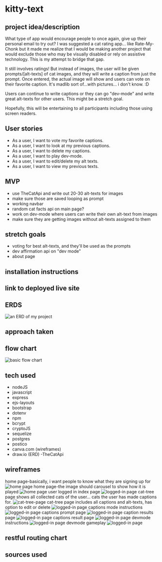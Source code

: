 # kitty-text


## project idea/description
What type of app would encourage people to once again, give up their personal email to try out?  I was suggested a cat rating app... like Rate-My-Chonk but it made me realize that I would be making another project that would exclude those who may be visually disabled or rely on assistive technology. This is my attempt to bridge that gap.  

It still involves ratings!  But instead of images, the user will be given prompts/[alt-texts] of cat images, and they will write a caption from just the prompt. Once entered, the actual image will show and users can vote on their favorite caption.  It's madlib sort of...with pictures... i don't know. :D

Users can continue to write captions or they can go "dev-mode" and write great alt-texts for other users.  This might be a stretch goal.

Hopefully, this will be entertaining to all participants including those using screen readers.

## User stories

- As a user, I want to vote my favorite captions.
- As a user, I want to look at my previous captions.
- As a user, I want to delete my captions.
- As a user, I want to play dev-mode. 
- As a user, I want to edit/delete my alt texts.
- As a user, I want to view my previous texts.
## MVP
- use TheCatApi and write out 20-30 alt-texts for images
- make sure those are saved looping as prompt
- working navbar 
- random cat facts api on main page?
- work on dev-mode where users can write their own alt-text from images
- make sure they are getting images without alt-texts assigned to them

## stretch goals
- voting for best alt-texts, and they'll be used as the prompts
- dev affirmation api on "dev mode"
- about page
## installation instructions

## link to deployed live site

## ERDS

![an ERD of my project](ERD.drawio.png)
## approach taken
## flow chart
![basic flow chart](flowchart.png)
## tech used
- nodeJS
- javascript
- express
- ejs-layouts
- bootstrap
- dotenv
- npm
- bcrypt 
- cryptoJS
- sequelize
- postgres
- postico 
- canva.com (wireframes)
- draw.io (ERD)
-TheCatApi


## wireframes
home page-basically, i want people to know what they are signing up for
![home page](index1.png)
home page-the image should carousel to show how it is played
![home page](index2.png)
user logged in index page
![logged-in page](cathome.png)
cat-tree page shows all collected cats of the user... cats the user has made captions for.
![cat-tree-page](cattree1.png)
cat-tree page includes all captions and alt-texts, has option to edit or delete
![logged-in page](cattree21.png)
captions mode instructions
![logged-in page](captionsinst.png)
captions prompt page
![logged-in page](caption2.png)
caption results page
![logged-in page](captionresult.png)
captions result page
![logged-in page](resultpage.png)
devmode instructions
![logged-in page](devmodeinst.png)
devmode gameplay
![logged-in page](devmode2.png)



## restful routing chart

## sources used